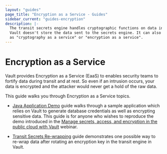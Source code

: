 ```yaml
---
layout: "guides"
page_title: "Encryption as a Service - Guides"
sidebar_current: "guides-encryption"
description: |-
  The transit secrets engine handles cryptographic functions on data in-transit.
  Vault doesn't store the data sent to the secrets engine. It can also be viewed
  as "cryptography as a service" or "encryption as a service".
---
```


# Encryption as a Service

Vault provides Encryption as a Service (EaaS) to enables security teams to
fortify data during transit and at rest. So even if an intrusion occurs, your
data is encrypted and the attacker would never get a hold of the raw data.

This guide walks you through Encryption as a Service topics.

- [Java Application Demo](/guides/encryption/spring-demo.html) guide walks
through a sample application which relies on Vault to generate database
credentials as well as encrypting sensitive data.  This guide is for anyone who
wishes to reproduce the demo introduced in
the [Manage secrets, access, and encryption in the public cloud with Vault](https://www.hashicorp.com/resources/solutions-engineering-webinar-series-episode-2-vault)
webinar.

- [Transit Secrets Re-wrapping](/guides/encryption/transit-rewrap.html) guide
demonstrates one possible way to re-wrap data after rotating an encryption key
in the transit engine in Vault.
